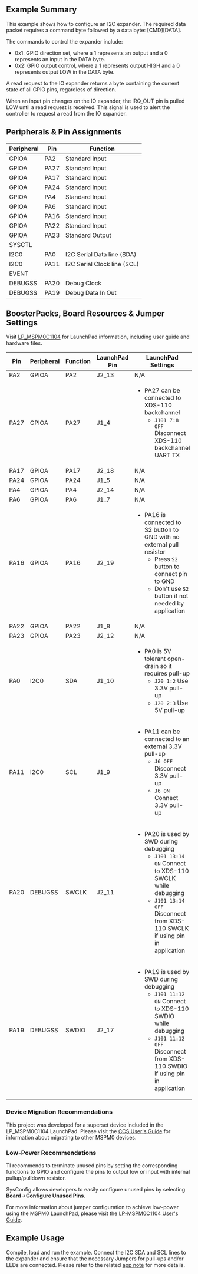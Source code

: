 ## Example Summary

This example shows how to configure an I2C expander. The required data packet requires a command byte followed by a data byte: [CMD][DATA].

The commands to control the expander include:
- 0x1: GPIO direction set, where a 1 represents an output and a 0 represents an input in the DATA byte.
- 0x2: GPIO output control, where a 1 represents output HIGH and a 0 represents output LOW in the DATA byte.

A read request to the IO expander returns a byte containing the current state of all GPIO pins, regardless of direction.

When an input pin changes on the IO expander, the IRQ_OUT pin is pulled LOW until a read request is received. This signal is used to alert the controller to request a read from the IO expander.

## Peripherals & Pin Assignments

| Peripheral | Pin | Function |
| --- | --- | --- |
| GPIOA | PA2 | Standard Input |
| GPIOA | PA27 | Standard Input |
| GPIOA | PA17 | Standard Input |
| GPIOA | PA24 | Standard Input |
| GPIOA | PA4 | Standard Input |
| GPIOA | PA6 | Standard Input |
| GPIOA | PA16 | Standard Input |
| GPIOA | PA22 | Standard Input |
| GPIOA | PA23 | Standard Output |
| SYSCTL |  |  |
| I2C0 | PA0 | I2C Serial Data line (SDA) |
| I2C0 | PA11 | I2C Serial Clock line (SCL) |
| EVENT |  |  |
| DEBUGSS | PA20 | Debug Clock |
| DEBUGSS | PA19 | Debug Data In Out |

## BoosterPacks, Board Resources & Jumper Settings

Visit [LP_MSPM0C1104](https://www.ti.com/tool/LP-MSPM0C1104) for LaunchPad information, including user guide and hardware files.

| Pin | Peripheral | Function | LaunchPad Pin | LaunchPad Settings |
| --- | --- | --- | --- | --- |
| PA2 | GPIOA | PA2 | J2_13 | N/A |
| PA27 | GPIOA | PA27 | J1_4 | <ul><li>PA27 can be connected to XDS-110 backchannel<br><ul><li>`J101 7:8 OFF` Disconnect XDS-110 backchannel UART TX</ul></ul> |
| PA17 | GPIOA | PA17 | J2_18 | N/A |
| PA24 | GPIOA | PA24 | J1_5 | N/A |
| PA4 | GPIOA | PA4 | J2_14 | N/A |
| PA6 | GPIOA | PA6 | J1_7 | N/A |
| PA16 | GPIOA | PA16 | J2_19 | <ul><li>PA16 is connected to S2 button to GND with no external pull resistor<br><ul><li>Press `S2` button to connect pin to GND<br><li>Don't use `S2` button if not needed by application</ul></ul> |
| PA22 | GPIOA | PA22 | J1_8 | N/A |
| PA23 | GPIOA | PA23 | J2_12 | N/A |
| PA0 | I2C0 | SDA | J1_10 | <ul><li>PA0 is 5V tolerant open-drain so it requires pull-up<br><ul><li>`J20 1:2` Use 3.3V pull-up<br><li>`J20 2:3` Use 5V pull-up</ul></ul> |
| PA11 | I2C0 | SCL | J1_9 | <ul><li>PA11 can be connected to an external 3.3V pull-up<br><ul><li>`J6 OFF` Disconnect 3.3V pull-up<br><li>`J6 ON` Connect 3.3V pull-up</ul></ul> |
| PA20 | DEBUGSS | SWCLK | J2_11 | <ul><li>PA20 is used by SWD during debugging<br><ul><li>`J101 13:14 ON` Connect to XDS-110 SWCLK while debugging<br><li>`J101 13:14 OFF` Disconnect from XDS-110 SWCLK if using pin in application</ul></ul> |
| PA19 | DEBUGSS | SWDIO | J2_17 | <ul><li>PA19 is used by SWD during debugging<br><ul><li>`J101 11:12 ON` Connect to XDS-110 SWDIO while debugging<br><li>`J101 11:12 OFF` Disconnect from XDS-110 SWDIO if using pin in application</ul></ul> |

### Device Migration Recommendations
This project was developed for a superset device included in the LP_MSPM0C1104 LaunchPad. Please
visit the [CCS User's Guide](https://software-dl.ti.com/msp430/esd/MSPM0-SDK/latest/docs/english/tools/ccs_ide_guide/doc_guide/doc_guide-srcs/ccs_ide_guide.html#sysconfig-project-migration)
for information about migrating to other MSPM0 devices.

### Low-Power Recommendations
TI recommends to terminate unused pins by setting the corresponding functions to
GPIO and configure the pins to output low or input with internal
pullup/pulldown resistor.

SysConfig allows developers to easily configure unused pins by selecting **Board**→**Configure Unused Pins**.

For more information about jumper configuration to achieve low-power using the
MSPM0 LaunchPad, please visit the [LP-MSPM0C1104 User's Guide](https://www.ti.com/lit/slau908).

## Example Usage

Compile, load and run the example. Connect the I2C SDA and SCL lines to the expander and ensure that the necessary Jumpers for pull-ups and/or LEDs are connected. Please refer to the related [app note](https://www.ti.com/lit/slaael4) for more details.
